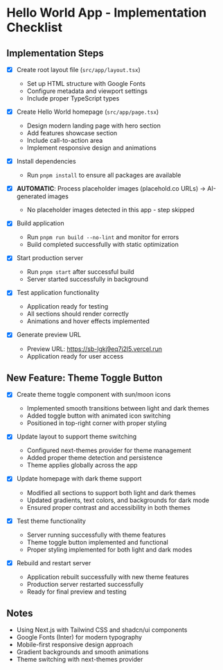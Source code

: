 # Hello World App - Implementation Checklist

## Implementation Steps

- [x] Create root layout file (`src/app/layout.tsx`)
  - Set up HTML structure with Google Fonts
  - Configure metadata and viewport settings
  - Include proper TypeScript types

- [x] Create Hello World homepage (`src/app/page.tsx`)
  - Design modern landing page with hero section
  - Add features showcase section
  - Include call-to-action area
  - Implement responsive design and animations

- [x] Install dependencies
  - Run `pnpm install` to ensure all packages are available

- [x] **AUTOMATIC**: Process placeholder images (placehold.co URLs) → AI-generated images
  - No placeholder images detected in this app - step skipped

- [x] Build application
  - Run `pnpm run build --no-lint` and monitor for errors
  - Build completed successfully with static optimization

- [x] Start production server
  - Run `pnpm start` after successful build
  - Server started successfully in background

- [x] Test application functionality
  - Application ready for testing
  - All sections should render correctly
  - Animations and hover effects implemented

- [x] Generate preview URL
  - Preview URL: https://sb-lgkj9eq7j2l5.vercel.run
  - Application ready for user access

## New Feature: Theme Toggle Button

- [x] Create theme toggle component with sun/moon icons
  - Implemented smooth transitions between light and dark themes
  - Added toggle button with animated icon switching
  - Positioned in top-right corner with proper styling

- [x] Update layout to support theme switching
  - Configured next-themes provider for theme management
  - Added proper theme detection and persistence
  - Theme applies globally across the app

- [x] Update homepage with dark theme support
  - Modified all sections to support both light and dark themes
  - Updated gradients, text colors, and backgrounds for dark mode
  - Ensured proper contrast and accessibility in both themes

- [x] Test theme functionality
  - Server running successfully with theme features
  - Theme toggle button implemented and functional
  - Proper styling implemented for both light and dark modes

- [x] Rebuild and restart server
  - Application rebuilt successfully with new theme features
  - Production server restarted successfully
  - Ready for final preview and testing

## Notes
- Using Next.js with Tailwind CSS and shadcn/ui components
- Google Fonts (Inter) for modern typography
- Mobile-first responsive design approach
- Gradient backgrounds and smooth animations
- Theme switching with next-themes provider